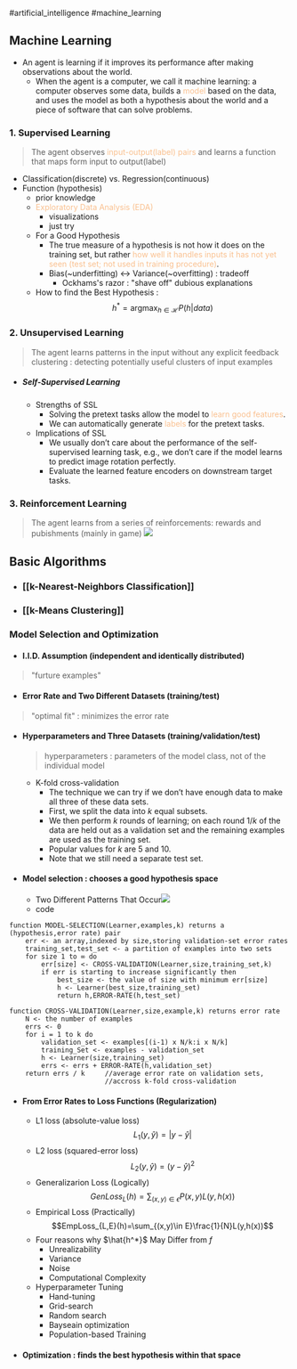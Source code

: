 #artificial_intelligence #machine_learning
## Machine Learning
- An agent is learning if it improves its performance after making observations about the world.
	- When the agent is a computer, we call it machine learning: a computer observes some data, builds a <font color="#fac08f">model</font> based on the data, and uses the model as both a hypothesis about the world and a piece of software that can solve problems.
### 1. Supervised Learning
> The agent observes <font color="#fac08f">input-output(label) pairs</font> and learns a function that maps form input to output(label)
- Classification(discrete) vs. Regression(continuous)
- Function (hypothesis)
	- prior knowledge
	- <font color="#fac08f">Exploratory Data Analysis (EDA)</font>
		- visualizations
		- just try
	- For a Good Hypothesis
		- The true measure of a hypothesis is not how it does on the training set, but rather <font color="#fac08f">how well it handles inputs it has not yet seen (test set; not used in training procedure)</font>.
		- Bias(~underfitting) $\leftrightarrow$ Variance(~overfitting) : tradeoff
			- Ockhams's razor : "shave off" dubious explanations
	- How to find the Best Hypothesis : $$h^*=\text{argmax}_{h\in\mathcal{H}}P(h|data)$$
### 2. Unsupervised Learning
> The agent learns patterns in the input without any explicit feedback 
> clustering : detecting potentially useful clusters of input examples
- ##### Self-Supervised Learning
	- Strengths of SSL
		- Solving the pretext tasks allow the model to<font color="#fac08f"> learn good features</font>. 
		- We can automatically generate <font color="#fac08f">labels</font> for the pretext tasks. 
	- Implications of SSL
		- We usually don’t care about the performance of the self-supervised learning task, e.g., we don’t care if the model learns to predict image rotation perfectly. 
		- Evaluate the learned feature encoders on downstream target tasks.
### 3. Reinforcement Learning
> The agent learns from a series of reinforcements: rewards and pubishments (mainly in game)
![](https://i.imgur.com/hEcswab.jpeg)

## Basic Algorithms
- ### [[k-Nearest-Neighbors Classification]]
- ### [[k-Means Clustering]]
### Model Selection and Optimization
- #### I.I.D. Assumption (independent and identically distributed)
>"furture examples"
- #### Error Rate and Two Different Datasets (training/test)
>"optimal fit" : minimizes the error rate
- #### Hyperparameters and Three Datasets (training/validation/test)
    > hyperparameters : parameters of the model class, not of the individual model
	- K-fold cross-validation
		- The technique we can try if we don’t have enough data to make all three of these data sets.
		- First, we split the data into $k$ equal subsets. 
		- We then perform $k$ rounds of learning; on each round 1/$k$ of the data are held out as a validation set and the remaining examples are used as the training set.
		- Popular values for $k$ are 5 and 10.
		- Note that we still need a separate test set.
- #### Model selection : chooses a good hypothesis space
	-  Two Different Patterns That Occur![](https://i.imgur.com/niloCtF.jpeg)
	- code
```pseudo code
function MODEL-SELECTION(Learner,examples,k) returns a (hypothesis,error rate) pair
	err <- an array,indexed by size,storing validation-set error rates
	training_set,test_set <- a partition of examples into two sets
	for size 1 to ∞ do
		err[size] <- CROSS-VALIDATION(Learner,size,training_set,k)
		if err is starting to increase significantly then
			best_size <- the value of size with minimum err[size]
			h <- Learner(best_size,training_set)
			return h,ERROR-RATE(h,test_set) 

function CROSS-VALIDATION(Learner,size,example,k) returns error rate
	N <- the number of examples
	errs <- 0
	for i = 1 to k do
		validation_set <- examples[(i-1) x N/k:i x N/k]
		training_Set <- examples - validation_set
		h <- Learner(size,training_set)
		errs <- errs + ERROR-RATE(h,validation_set)
	return errs / k     //average error rate on validation sets,
						//accross k-fold cross-validation
```
- #### From Error Rates to Loss Functions (Regularization)
	- L1 loss (absolute-value loss) $$L_1(y,\hat{y})=|y-\hat{y}|$$
	- L2 loss (squared-error loss) $$L_2(y,\hat{y})=(y-\hat{y})^2$$
	- Generalizarion Loss (Logically)$$GenLoss_L(h)=\sum_{(x,y)\in\epsilon}P(x,y)L(y,h(x))$$
	- Empirical Loss (Practically)$$EmpLoss_{L,E}(h)=\sum_{(x,y)\in E}\frac{1}{N}L(y,h(x))$$
	- Four reasons why $\hat{h^*}$ May Differ from $f$
		- Unrealizability
		- Variance
		- Noise
		- Computational Complexity
	- Hyperparameter Tuning
		- Hand-tuning
		- Grid-search
		- Random search
		- Bayseain optimization
		- Population-based Training
 
- #### Optimization : finds the best hypothesis within that space